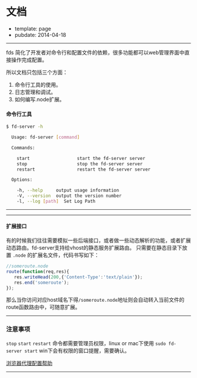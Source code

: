 # 文档

- template: page
- pubdate: 2014-04-18

-----------

fds 简化了开发者对命令行和配置文件的依赖，很多功能都可以web管理界面中直接操作完成配置。

所以文档只包括三个方面：

1. 命令行工具的使用。
2. 日志管理和调试。
3. 如何编写.node扩展。

#### 命令行工具

```bash
$ fd-server -h

  Usage: fd-server [command]

  Commands:

    start                  start the fd-server server
    stop                   stop the fd-server server
    restart                restart the fd-server server

  Options:

    -h, --help     output usage information
    -V, --version  output the version number
    -l, --log [path]  Set Log Path

```

---

---

#### 扩展接口

有的时候我们往往需要模拟一些后端接口，或者做一些动态解析的功能，或者扩展动态路由。fd-server支持给vhost的静态服务扩展路由。
只需要在静态目录下放置 `.node` 的扩展名文件，代码书写如下：

```javascript
//someroute.node
route(function(req,res){
   res.writeHead(200,{'Content-Type':'text/plain'});
   res.end('someroute');
});
```
那么当你访问对应host域名下得`/someroute.node`地址则会自动转入当前文件的route函数路由中，可随意扩展。

---
### 注意事项

`stop` `start` `restart` 命令都需要管理员权限，linux or mac下使用 `sudo fd-server start` win下会有权限的窗口提醒，需要确认。 

[浏览器代理配置帮助](https://github.com/liuxiaoyue/fd-server/wiki/%E5%A6%82%E4%BD%95%E8%AE%BE%E7%BD%AE%E6%B5%8F%E8%A7%88%E5%99%A8%E4%BB%A3%E7%90%86)

---
